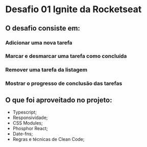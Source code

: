 # Desafio 01 Ignite da Rocketseat

## O desafio consiste em:

### Adicionar uma nova tarefa

### Marcar e desmarcar uma tarefa como concluída

### Remover uma tarefa da listagem

### Mostrar o progresso de conclusão das tarefas

## O que foi aproveitado no projeto:

- Typescript;
- Responsividade;
- CSS Modules;
- Phosphor React;
- Date-fns;
- Regras e técnicas de Clean Code;
